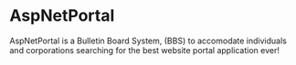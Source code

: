 # AspNetPortal
AspNetPortal is a Bulletin Board System, (BBS) to accomodate individuals and corporations searching for the best website portal application ever!
